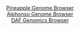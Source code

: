<div id="Pineapple_Genome_Browser" align="center">
  <a href="https://igv.org/app/?sessionURL=blob:zZJfa9swFMW_i6BjA8eW7cSJDWW4f7ak7dKumZs2pZhrW3ZEbUmR5LhNyHefVjb2skLzsDHQg3S50j3n6LdFayIV5QxFyLPdge26yEJqybsZNKImU2iIQlEJtSIWkqQkkrCcoGiLSlAakusLc3OptVCR41Ateg2witvKt6GBDWfQKTvnjXPM6xoyLkFzqZwjCWvu0Grd60gGQthmtm8PnAI0OFCLJWeKO4KwKu3Me.mvUloRxhuSNm2t6YuA1OgxGgu7hI_xfBbnOVHqnDxPisP4fBLf.KfJ4nNwvEgux_MkmL.b0YqBbiU55AvpKcL6l1fl7CqrhX95Fk8HTysy_Xrgn7w7fRJUEnXoDt2RP8JeMDLBUFaQp__Js1l0T99jvCQnpZyLRMAZ_dbdHnhHt6zUozudT_7oPEQ7C9U8bw0JKF_KYeRiy8eBNfCC3o.tO7IwDk0.klMU3T9YSEvIH037_RbpZ2F4QYqs2hd0LMRlQSSKeiHGQzcMvUF_2Mdh6O6sLWpl_ffC_ZRch0PsxZ4XpCWttYG5SBUTygbG7HVe2tVmzzQrtfnStW0N02kxS8pi7MMNTIrxKI5fydJCZvTLBxqjb1H0T7h7ixBbZ_vCVk3o4.Jsox8zervSG5VNqouGn66C_t2r8ewXTcllA9r0m4o5_qRtDZIC06awpopmtKb6eW5S5B2KXM830KKc19xQiGSVvccWttwB_vAbTn_3sPsO">Pineapple Genome Browser</a>
</div>
<div id="Alphonso_Genome_Browser" align="center">
  <a href="https://igv.org/app/?sessionURL=blob:zZJfa9swFMW_i6BlA8eW7NiJDWXkX7M0oduSJVlTilFs2dEqS64k201DvvvUsrGXFZqHjYEepMuV7jlHvwOoiVRUcBAB10a.jRCwgNqJZoGLkpFrXBAFogwzRSwgSUYk4QkB0QFkWGm8nM_MzZ3WpYoch.qyVWCeC1t5Ni7wk.C4UXYiCmcgGMNbIbEWUjl9iWvh0LxuNWSLy9I2sz3bd1KssYNZuRNcCackPI8b8178qxTnhIuCxEXFNH0REBs9RmNqZ_hDb73oJQlRakr2k_SiN530Vt5ouRkHg83y08f1MlifL2jOsa4kuSAq.z4MZuPm233XE3KBppe7QbljePPlzBuejx5LKom6QB3U9brQDZ6DoTwlj_.TZ7Poib7DBe6H.ZWm_vwq9R.WVXt1s0ITRSbtP_p2wdECTCSV4QAkO9mJELQ8GFi.G7Set6hrQRiadKSgILq9s4CWOLk37bcHoPeloQUo8lC9gGMBIVMiQdQKIeygMHT9dqcNwxAdrQOoJPt70V4u52EHuj3XDeKMMm1QTmPFS2Vjzu06yez86cQsZ2du_yr82jSjaZL155m4rvgmZ029WiP4SpoWMMNfPtBYfYumf8LdW4TYensqbPObIIdwOBmLsdfHxefB02rPwusZnU9ejee0aDIhC6xNv6mY40_eaiwp5toUaqroljKq92uTomhAhFzPYAsSwYThEMh8.w5a0EI.fP8bT.94d_wB">Alphonso Genome Browser</a>
</div>


<div id="DAF_Genomics_Browser" align="center">
  <a href="https://igv.org/app/?sessionURL=blob:tZH7a9swEMf_l4P0J78kv2JDGO6WrG1CC868jJYSVFt.UMvyJLlpEvK_T_M6BhtlDDqQDh33.J7uc4QnKmTDO4gBW8i3EAIDZM13a8L6ll4TRiXEJWklNUDQkgra5RTiI5REKpKlK11ZK9XL2LYLUpoV7ThrcmlJ1yK9KfmgaqpTTWwRRg68Iztp5ZzpZEVs0vY17yS3SZ5TKU3H7mlXbXdEm5.x7diSbtnQqmZU3eoh9GCFVRI9bdMV9Pkvg_wHZX2ad8lmnYz1S7q_LGbJ8jL57M6z24_B.9vs5mKTBZuzdVN1RA2CzjY756EIVxN8fnXzxU0neOFdedr7dHGoUJb61cT9cDZ_7htB5QyFaOpOHdcN4GRAy_NBg4C8FihGnhHiqYE9z3x5un6gNyF4A_HdvQFKkPxRp98dQe17jQsk_TqM5AzgoqACYjNynBBFEfa90HOiCJ2MIwyifWOeiyyNQgcnGAfWA2Fav2zacYla6M_gW8H8rbO._wrrcdVHTrlyFr6_9PD.Op0fvhOLmDbnIn8FlQGvfq3kghGlQz_cFzCk1YqMduoXGfd0f_oG">DAF Genomics Browser</a>
</div>
